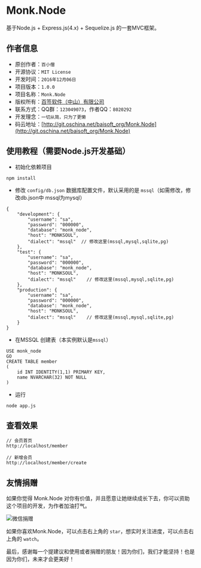 # Monk.Node

基于Node.js + Express.js(4.x) + Sequelize.js 的一套MVC框架。

## 作者信息 

- 原创作者：`百小僧` 
- 开源协议：`MIT License`
- 开发时间：`2016年12月06日`
- 项目版本：`1.0.0`
- 项目名称：`Monk.Node`
- 版权所有：[百签软件（中山）有限公司](http://www.baisoft.org)
- 联系方式：QQ群：`123049073`，作者QQ：`8020292`
- 开发理念：`一切从简，只为了更懒`
- 码云地址：[http://git.oschina.net/baisoft_org/Monk.Node](http://git.oschina.net/baisoft_org/Monk.Node)

## 使用教程（需要Node.js开发基础）

- 初始化依赖项目

```
npm install
```

- 修改 `config/db.json` 数据库配置文件，默认采用的是 `mssql`（如需修改，修改db.json中 mssql为mysql）

```
{
    "development": {
        "username": "sa",
        "password": "000000",
        "database": "monk_node",
        "host": "MONKSOUL",
        "dialect": "mssql"  // 修改这里(mssql,mysql,sqlite,pg)
    },
    "test": {
        "username": "sa",
        "password": "000000",
        "database": "monk_node",
        "host": "MONKSOUL",
        "dialect": "mssql"    // 修改这里(mssql,mysql,sqlite,pg)
    },
    "production": {
        "username": "sa",
        "password": "000000",
        "database": "monk_node",
        "host": "MONKSOUL",
        "dialect": "mssql"    // 修改这里(mssql,mysql,sqlite,pg)
    }
}
```


- 在MSSQL 创建表（本实例默认是`mssql`）

```
USE monk_node
GO
CREATE TABLE member
(
	id INT IDENTITY(1,1) PRIMARY KEY,
	name NVARCHAR(32) NOT NULL
)
```


- 运行

```
node app.js
```

## 查看效果

```
// 会员首页
http://localhost/member

// 新增会员 
http://localhost/member/create
```




## 友情捐赠

如果你觉得 Monk.Node 对你有价值，并且愿意让她继续成长下去，你可以资助这个项目的开发，为作者加油打气。

![微信捐赠](http://images.cnblogs.com/cnblogs_com/baisoft/865458/o_%e6%8d%90%e8%b5%a0.png)

如果你喜欢Monk.Node，可以点击右上角的 `star`，想实时关注进度，可以点击右上角的 `watch`。

最后，感谢每一个提建议和使用或者捐赠的朋友！因为你们，我们才能坚持！也是因为你们，未来才会更美好！